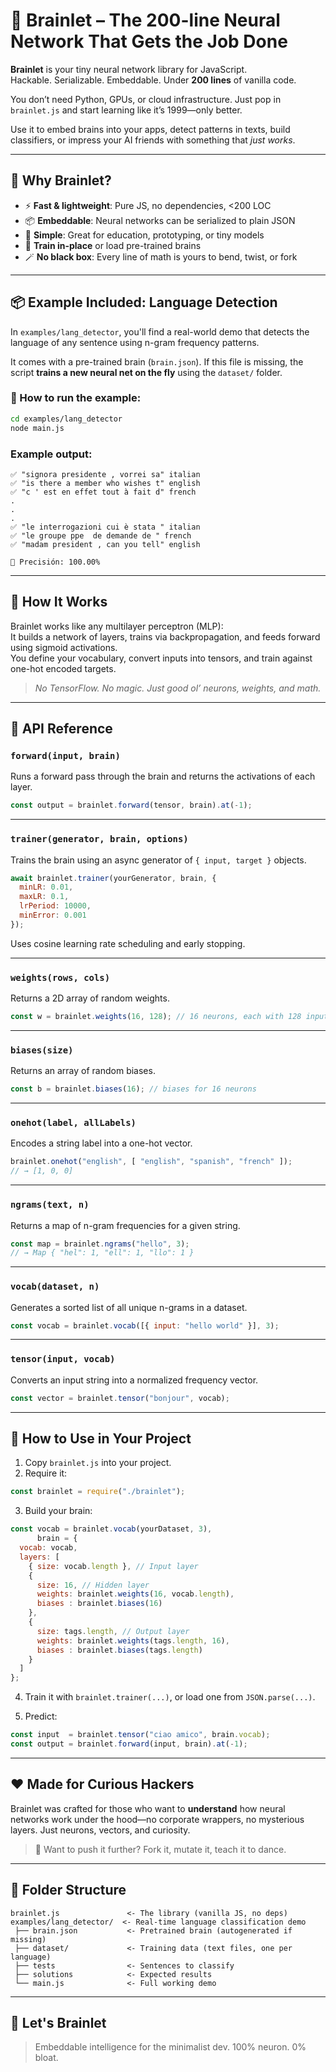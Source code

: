 # 🧠 Brainlet – The 200-line Neural Network That Gets the Job Done

**Brainlet** is your tiny neural network library for JavaScript.  
Hackable. Serializable. Embeddable. Under **200 lines** of vanilla code.

You don’t need Python, GPUs, or cloud infrastructure. Just pop in `brainlet.js` and start learning like it’s 1999—only better.

Use it to embed brains into your apps, detect patterns in texts, build classifiers, or impress your AI friends with something that *just works*.

---

## 🚀 Why Brainlet?

- ⚡ **Fast & lightweight**: Pure JS, no dependencies, <200 LOC
- 📦 **Embeddable**: Neural networks can be serialized to plain JSON
- 🧠 **Simple**: Great for education, prototyping, or tiny models
- 🔁 **Train in-place** or load pre-trained brains
- 🪄 **No black box**: Every line of math is yours to bend, twist, or fork

---

## 📦 Example Included: Language Detection

In `examples/lang_detector`, you'll find a real-world demo that detects the language of any sentence using n-gram frequency patterns.

It comes with a pre-trained brain (`brain.json`). If this file is missing, the script **trains a new neural net on the fly** using the `dataset/` folder.

### 🧪 How to run the example:

```bash
cd examples/lang_detector
node main.js
```

### Example output:

```
✅ "signora presidente , vorrei sa" italian
✅ "is there a member who wishes t" english
✅ "c ' est en effet tout à fait d" french
.
.
.
✅ "le interrogazioni cui è stata " italian
✅ "le groupe ppe ­ de demande de " french
✅ "madam president , can you tell" english

🚀 Precisión: 100.00%
```

---

## 🧬 How It Works

Brainlet works like any multilayer perceptron (MLP):  
It builds a network of layers, trains via backpropagation, and feeds forward using sigmoid activations.  
You define your vocabulary, convert inputs into tensors, and train against one-hot encoded targets.

> *No TensorFlow. No magic. Just good ol’ neurons, weights, and math.*

---

## 🧰 API Reference

### `forward(input, brain)`

Runs a forward pass through the brain and returns the activations of each layer.

```js
const output = brainlet.forward(tensor, brain).at(-1);
```

---

### `trainer(generator, brain, options)`

Trains the brain using an async generator of `{ input, target }` objects.

```js
await brainlet.trainer(yourGenerator, brain, {
  minLR: 0.01,
  maxLR: 0.1,
  lrPeriod: 10000,
  minError: 0.001
});
```

Uses cosine learning rate scheduling and early stopping.

---

### `weights(rows, cols)`

Returns a 2D array of random weights.

```js
const w = brainlet.weights(16, 128); // 16 neurons, each with 128 inputs
```

---

### `biases(size)`

Returns an array of random biases.

```js
const b = brainlet.biases(16); // biases for 16 neurons
```

---

### `onehot(label, allLabels)`

Encodes a string label into a one-hot vector.

```js
brainlet.onehot("english", [ "english", "spanish", "french" ]);
// → [1, 0, 0]
```

---

### `ngrams(text, n)`

Returns a map of n-gram frequencies for a given string.

```js
const map = brainlet.ngrams("hello", 3);
// → Map { "hel": 1, "ell": 1, "llo": 1 }
```

---

### `vocab(dataset, n)`

Generates a sorted list of all unique n-grams in a dataset.

```js
const vocab = brainlet.vocab([{ input: "hello world" }], 3);
```

---

### `tensor(input, vocab)`

Converts an input string into a normalized frequency vector.

```js
const vector = brainlet.tensor("bonjour", vocab);
```

---

## 🔧 How to Use in Your Project

1. Copy `brainlet.js` into your project.
2. Require it:

```js
const brainlet = require("./brainlet");
```

3. Build your brain:

```js
const vocab = brainlet.vocab(yourDataset, 3),
      brain = {
  vocab: vocab,
  layers: [
    { size: vocab.length }, // Input layer
    {
      size: 16, // Hidden layer
      weights: brainlet.weights(16, vocab.length),
      biases : brainlet.biases(16)
    },
    {
      size: tags.length, // Output layer
      weights: brainlet.weights(tags.length, 16),
      biases : brainlet.biases(tags.length)
    }
  ]
};
```

4. Train it with `brainlet.trainer(...)`, or load one from `JSON.parse(...)`.

5. Predict:

```js
const input  = brainlet.tensor("ciao amico", brain.vocab);
const output = brainlet.forward(input, brain).at(-1);
```

---

## ❤️ Made for Curious Hackers

Brainlet was crafted for those who want to **understand** how neural networks work under the hood—no corporate wrappers, no mysterious layers. Just neurons, vectors, and curiosity.

> 🧪 Want to push it further? Fork it, mutate it, teach it to dance.

---

## 📁 Folder Structure

```
brainlet.js               <- The library (vanilla JS, no deps)
examples/lang_detector/  <- Real-time language classification demo
 ├── brain.json           <- Pretrained brain (autogenerated if missing)
 ├── dataset/             <- Training data (text files, one per language)
 ├── tests                <- Sentences to classify
 ├── solutions            <- Expected results
 └── main.js              <- Full working demo
```

---

## 🧠 Let's Brainlet

> Embeddable intelligence for the minimalist dev.
> 100% neuron. 0% bloat.
